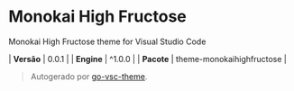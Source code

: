 # Monokai High Fructose

Monokai High Fructose theme for Visual Studio Code

| **Versão** | 0.0.1 |
| **Engine** | ^1.0.0 |
| **Pacote** | theme-monokaihighfructose |

> Autogerado por [go-vsc-theme](https://github.com/natalbu/go-vsc-theme).
